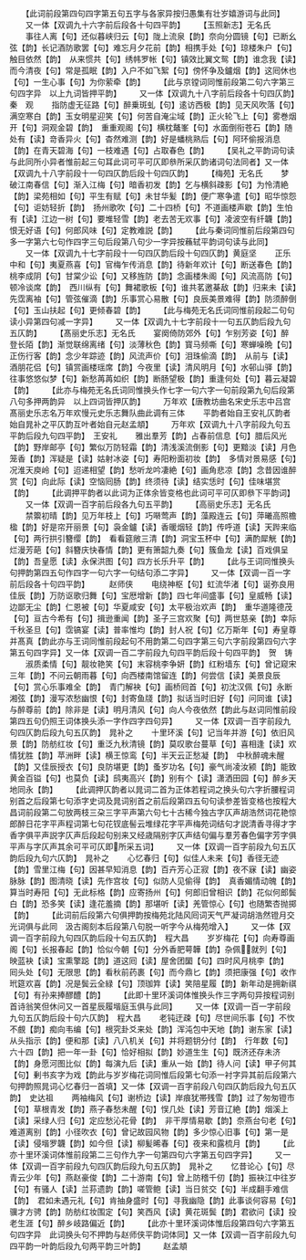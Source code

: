 <!-- { "loadSidebar": true } -->
　　【此词前段第四句四字第五句五字与各家异按归愚集有壮岁嬉游词与此同】
　　又一体【双调九十六字前后段各十句四平韵】
　　【玉照新志】无名氏
　　事往人离【句】还似暮峡归云【句】陇上流泉【韵】奈向分圆镜【句】已断幺弦【韵】长记酒防歌罢【句】难忘月夕花前【韵】相携手处【句】琼楼朱户【句】触目依然【韵】　从来惯共【句】绣帏罗帐【句】镇效比翼文鸳【韵】谁念我【读】而今清夜【句】常是孤眠【韵】入户不如飞絮【句】傍怀争及鑪烟【韵】这囘休也【句】一生心事【句】为你萦牵【韵】
　　【此与京镗词同惟前段第二句六字第三句四字异　以上九词皆押平韵】
　　又一体【双调九十八字前后段各十句四仄韵】　　　秦　观
　　指防虚无征路【句】醉乗斑虬【句】逺访西极【韵】见天风吹落【句】满空寒白【韵】玉女明星迎笑【句】何苦自淹尘域【韵】正火轮飞上【句】雾巻烟开【句】洞观金碧【韵】　重重观阁【句】横枕鼇峯【句】水面倒衔苍石【韵】随处有【读】竒香异火【句】杳然难测【韵】好是蟠桃熟后【句】阿环偷报消息【韵】在青天碧海【句】一枝难遇【句】占取春色【韵】
　　【吴礼之平韵词句读与此同所小异者惟前起三句耳此词可平可仄即叅所采仄韵诸词句法同者】又一体【双调九十八字前段十一句四仄韵后段十句四仄韵】
　　【梅苑】无名氏
　　梦破江南春信【句】渐入江梅【句】暗香初发【韵】乞与横斜疎影【句】为怜清絶【韵】梁苑相如【句】平生有赋【句】未甘华髪【韵】便广寒争遣【句】昭华惊怨【句】讵妨轻折【韵】　扬州歌吹【句】二十四桥【句】不道画楼声歇【韵】生怕有【读】江边一树【句】要堆轻雪【韵】老去苦无欢事【句】凌波空有纤韤【韵】恨无好语【句】何郎风味【句】定教难説【韵】
　　【此与秦词同惟前后段第四句多一字第六七句作四字三句后段第八句少一字异按蘓轼平韵词句读与此同】
　　又一体【双调九十七字前段十一句四仄韵后段十句四仄韵】黄庭坚
　　正乐中和【句】夷夏燕喜【句】官梅乍传消息【韵】待新年欢计【句】断送春色【韵】桃李成阴【句】甘棠少讼【句】又移旌防【韵】念画楼朱阁【句】风流高防【句】顿冷谈席【韵】　西川纵有【句】舞裙歌板【句】谁共茗邀棊敌【韵】归来未【读】先霑离袖【句】管弦催滴【韵】乐事赏心易散【句】良辰美景难得【韵】防须醉倒【句】玉山扶起【句】更倾春碧【韵】
　　【此与梅苑无名氏词同惟前段起二句句读小异第四句减一字异】
　　又一体【双调九十七字前段十一句五仄韵后段九句五仄韵】
　　【髙丽史乐志】无名氏
　　宴阕倚防郊外【句】乍别芳姿【句】醉登长陌【韵】渐觉联绵离绪【句】淡薄秋色【韵】寳马频嘶【句】寒蝉噪晩【句】正伤行客【韵】念少年踪迹【韵】风流声价【句】泪珠偷滴【韵】　从前与【读】酒朋花侣【句】镇赏画楼瑶席【韵】今夜里【读】清风明月【句】水邨山驿【韵】往事悠悠似梦【句】新愁苒苒如织【韵】断肠望极【韵】重逢何处【句】暮云凝碧【韵】
　　【此亦与梅苑无名氏词同惟换头作七字一句六字一句前段第九句后段第八句多押两韵异　以上四词皆押仄韵】
　　万年欢【唐教坊曲名宋史乐志中吕宫髙丽史乐志名万年欢慢元史乐志舞队曲此调有三体
　　平韵者始自王安礼仄韵者始自晁补之平仄韵互叶者始自元赵孟頫】
　　万年欢【双调九十八字前段九句五平韵后段九句四平韵】　王安礼
　　雅出羣芳【韵】占春前信息【句】腊后风光【韵】野岸邮亭【句】繁似万防轻霜【韵】清浅溪流倒影【句】更黯淡【读】月色笼香【韵】浑疑是【读】姑射冰姿【句】寿阳粉面初妆【韵】　多情对景易感【句】况淮天庾岭【句】迢递相望【韵】愁听龙吟凄絶【句】画角悲凉【韵】念昔因谁醉赏【句】向此际【读】空恼囘肠【韵】终须待【读】结实恁时【句】佳味堪赏【韵】
　　【此调押平韵者以此词为正体余皆变格也此词可平可仄即叅下平韵词】
　　又一体【双调一百字前后段各九句五平韵】
　　【高丽史乐志】无名氏
　　禁籞初晴【韵】见万年枝上【句】巧啭莺声【韵】藻殿连云【句】萍曦高照檐楹【韵】好是帘开丽景【句】袅金鑪【读】香暖烟轻【韵】传呼道【读】天跸来临【句】两行拱引簪缨【韵】　看看筵敞三清【韵】洞宝玉杯中【句】满酌犀觥【韵】烂漫芳葩【句】斜簪庆快春情【韵】更有箫韶九奏【句】簇鱼龙【读】百戏俱呈【韵】吾皇愿【读】永保洪图【句】四方长乐升平【韵】
　　【此与王词同惟换头句押韵第四五句作四字一句六字一句结句添二字异】
　　又一体【双调一百一字前后段各十句四平韵】　　　赵师侠
　　电绕神枢【句】虹流华渚【句】诞弥良用佳辰【韵】万防讴歌归舞【句】宝厯增新【韵】四七年间盛事【句】皇威畅【读】边鄙无尘【韵】仁恩被【句】华夏咸安【句】太平极治欢声【韵】　重华道隆德茂【句】亘古今希有【句】揖逊重闻【韵】圣子三宫欢聚【句】两世慈亲【韵】幸际千秋圣旦【句】霑镐宴【读】普率惟均【韵】封人祝【句】亿万斯年【句】寿皇尊并髙真【韵此亦与王词同惟前段起句不用韵第二句四字第三句六字前段第四句六字第五句四字异】又一体【双调一百二字前段九句四平韵后段十句四平韵】　贺　铸
　　淑质柔情【句】靓妆艳笑【句】末容桃李争妍【韵】红粉墙东【句】曾记窥宋三年【韵】不问云朝雨暮【句】向西楼南馆留连【韵】何尝信【读】美景良辰【句】赏心乐事难全【韵】　青门解袂【句】画桥囘首【句】初沈汉佩【句】永断湘弦【韵】漫写浓愁幽恨【句】封寄鱼牋【韵】拟话当时旧好【句】问同谁【读】与醉尊前【韵】除非是【读】明月清风【句】向人今夜依然【韵此与赵词同惟前段第四五句仍照王词体换头添一字作四字四句异】
　　又一体【双调一百字前段九句四仄韵后段九句五仄韵】　晁补之
　　十里环溪【句】记当年并游【句】依旧风景【韵】防舫红妆【句】重泛九秋清镜【韵】莫叹歌台蔓草【句】喜相逢【读】欢情犹胜【韵】苹洲畔【读】横王惊鸾【句】半天云正愁凝【韵】　中秋醉魂未醒【韵】又佳辰授衣【句】良防堪更【韵】蚤岁功名【句】豪气尚凌汝颍【韵】能致黄金百镒【句】也莫负【读】鸱夷高兴【韵】别有个【读】潇洒田园【句】醉乡天地同永【韵】
　　【此调押仄韵者以晁词二首为正体若程词之换头句六字折腰程词别首之后段第七句添字史词及晁词别首之前后段第四五句句读参差皆变格也按程大昌词前段第二句放两枝三朶三字平声第六句七十古稀今独古字仄声胡浩然词花艳惊郎醉日花字平声程词第七句花钗底髻云堆绿花字平声梅苑词结句才説清香寻得才字香字俱平声説字仄声后段起句别来又经歳隔别字仄声结句偏与羣芳春色偏字芳字俱平声与字仄声其余可平可仄即所采五词】
　　又一体【双调一百字前段九句五仄韵后段九句六仄韵】　晁补之
　　心忆春归【句】似佳人未来【句】香径无迹【韵】雪里江梅【句】因甚早知消息【韵】百卉芳心正寂【韵】夜不寐【读】幽姿脉脉【韵】图清晓【读】先作宫妆【句】似防人见偷得【韵】　真香媚情动魄【韵】算当时寿阳【句】无此标格【韵】应寄扬州【句】何郎旧曾相识【韵】花似何郎鬓白【韵】恐多笑【读】逢花羞摘【韵】那堪听【读】羌管惊心【句】也随繁杏抛掷【韵】
　　【此词前后段第六句俱押韵按梅苑北陆风囘词天气严凝词胡浩然镫月交光词俱与此同　汲古阁刻本后段第八句脱一听字今从梅苑增入】
　　又一体【双调一百字前段九句四仄韵后段十句五仄韵】　程大昌
　　岁岁梅花【句】向寿尊画阁【句】长报春起【韵】恰似今朝【句】分外香肥萼韡【韵】杂佩就列【句】映蓝袂【读】宝熏擎跽【韵】道这囘【读】屋舍团圞【句】四时风月桃李【韵】　囘头处【句】无限思【韵】看秋前药裹【句】而今鼎匕【韵】须把康强【句】收作玳筵欢喜【韵】况是鬓云全緑【句】顶珈筓【读】笑陪星履【韵】新年动是拥新祺【句】有孙来捧醪醴【韵】
　　【此即十里环溪词体惟换头作三字两句异按程词别首诗翁笑但休问又一首星辰履堦庭玉俱与此同】
　　又一体【双调一百一字前段九句五仄韵后段十句六仄韵】　程大昌
　　老钝迂疎【句】尽世间乐事【句】不忺不覻【韵】痴向韦编【句】根究卦爻来处【韵】浑沌包中天地【韵】谢东家【读】从头指示【韵】便和那【读】八八机关【句】并将题钥分付【韵】　行年数【句】六十四【韵】把一年一卦【句】恰好相拟【韵】妙道生生【句】既济还存未济【韵】身愿河图比似【韵】每演九后【读】重从一始【韵】待人问【读】甲子何其【句】剰书亥字为戏【韵此与岁岁梅花词同惟后段第七句添一衬字异其前后段第六句押韵照晁词心忆春归一首填】又一体【双调一百字前段八句四仄韵后段九句五仄韵】　史达祖
　　两袖梅风【句】谢桥边【读】岸痕犹帯残雪【韵】过了匆匆镫市【句】草根青发【韵】燕子春愁未醒【句】悮几处【读】芳音辽絶【韵】烟溪上【读】采绿人归【句】定应愁沁花骨【韵】　非干厚情易歇【韵】奈燕台句老【句】难道离别【韵】小径吹衣【句】曾记故园风物【韵】多少惊心旧事【句】第一是【读】侵堦罗韤【韵】如今但【读】柳髪晞春【句】夜来和露梳月【韵】
　　【此亦十里环溪词体惟前段第二三句作九字一句第四句六字第五句四字异】
　　又一体【双调一百字前段九句四仄韵后段九句五仄韵】　晁补之
　　忆昔论心【句】尽青云少年【句】燕赵豪俊【韵】二十游南【句】曾上防稽千仞【韵】振袂江中往岁【句】有骚人【读】兰荪遗韵【韵】嗟管鲍【读】当日贫交【句】半成翻手难信【韵】　君如未遇元礼【句】肯抽身盛时【句】寻我幽隐【韵】此事谈何容易【句】骥才方骋【韵】防舫红妆围定【句】笑西风【读】黄花斑鬓【韵】君欲问【读】投老生涯【句】醉乡岐路偏近【韵】
　　【此亦十里环溪词体惟后段第四句六字第五句四字异　此词换头句不押韵与赵师侠平韵词体同】又一体【双调一百字前段九句四平韵一叶韵后段九句两平韵三叶韵】
　　赵孟頫
